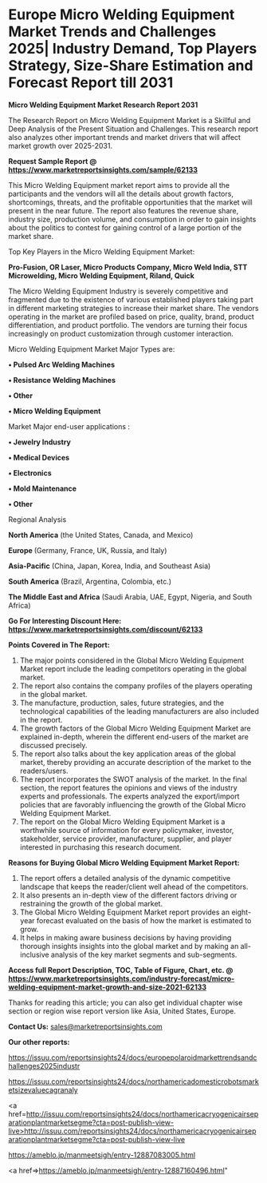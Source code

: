 # Europe Micro Welding Equipment Market Trends and Challenges 2025| Industry Demand, Top Players Strategy, Size-Share Estimation and Forecast Report till 2031

<strong>Micro Welding Equipment Market Research Report 2031</strong>

The Research Report on Micro Welding Equipment Market is a Skillful and Deep Analysis of the Present Situation and Challenges. This research report also analyzes other important trends and market drivers that will affect market growth over 2025-2031.

<strong>Request Sample Report @ <a href=https://www.marketreportsinsights.com/sample/62133>https://www.marketreportsinsights.com/sample/62133</a></strong>

This Micro Welding Equipment market report aims to provide all the participants and the vendors will all the details about growth factors, shortcomings, threats, and the profitable opportunities that the market will present in the near future. The report also features the revenue share, industry size, production volume, and consumption in order to gain insights about the politics to contest for gaining control of a large portion of the market share.

Top Key Players in the Micro Welding Equipment Market:

<strong>Pro-Fusion, OR Laser, Micro Products Company, Micro Weld India, STT Microwelding, Micro Welding Equipment, Riland, Quick</strong>

The Micro Welding Equipment Industry is severely competitive and fragmented due to the existence of various established players taking part in different marketing strategies to increase their market share. The vendors operating in the market are profiled based on price, quality, brand, product differentiation, and product portfolio. The vendors are turning their focus increasingly on product customization through customer interaction.

Micro Welding Equipment Market Major Types are:

<strong>• Pulsed Arc Welding Machines

• Resistance Welding Machines

• Other

• Micro Welding Equipment</strong>

Market Major end-user applications :

<strong>• Jewelry Industry

• Medical Devices

• Electronics

• Mold Maintenance

• Other</strong>

Regional Analysis

</u><strong><b>North America</b></strong> (the United States, Canada, and Mexico)

<strong><b>Europe </b></strong>(Germany, France, UK, Russia, and Italy)

<strong><b>Asia-Pacific</b></strong> (China, Japan, Korea, India, and Southeast Asia)

<strong><b>South America</b></strong> (Brazil, Argentina, Colombia, etc.)

<strong><b>The Middle East and Africa</b></strong> (Saudi Arabia, UAE, Egypt, Nigeria, and South Africa)

<strong>Go For Interesting Discount Here: <a href=https://www.marketreportsinsights.com/discount/62133>https://www.marketreportsinsights.com/discount/62133</a></strong>

<strong>Points Covered in The Report:</strong>
<ol>
  <li>The major points considered in the Global Micro Welding Equipment Market report include the leading competitors operating in the global market.</li>
  <li>The report also contains the company profiles of the players operating in the global market.</li>
  <li>The manufacture, production, sales, future strategies, and the technological capabilities of the leading manufacturers are also included in the report.</li>
  <li>The growth factors of the Global Micro Welding Equipment Market are explained in-depth, wherein the different end-users of the market are discussed precisely.</li>
  <li>The report also talks about the key application areas of the global market, thereby providing an accurate description of the market to the readers/users.</li>
  <li>The report incorporates the SWOT analysis of the market. In the final section, the report features the opinions and views of the industry experts and professionals. The experts analyzed the export/import policies that are favorably influencing the growth of the Global Micro Welding Equipment Market.</li>
  <li>The report on the Global Micro Welding Equipment Market is a worthwhile source of information for every policymaker, investor, stakeholder, service provider, manufacturer, supplier, and player interested in purchasing this research document.</li>
</ol>
<strong>Reasons for Buying Global Micro Welding Equipment Market Report:</strong>

<ol>
  <li>The report offers a detailed analysis of the dynamic competitive landscape that keeps the reader/client well ahead of the competitors.</li>
  <li>It also presents an in-depth view of the different factors driving or restraining the growth of the global market.</li>
  <li>The Global Micro Welding Equipment Market report provides an eight-year forecast evaluated on the basis of how the market is estimated to grow.</li>
  <li>It helps in making aware business decisions by having providing thorough insights insights into the global market and by making an all-inclusive analysis of the key market segments and sub-segments.</li>
</ol>
<strong>Access full Report Description, TOC, Table of Figure, Chart, etc. @ <a href=https://www.marketreportsinsights.com/industry-forecast/micro-welding-equipment-market-growth-and-size-2021-62133>https://www.marketreportsinsights.com/industry-forecast/micro-welding-equipment-market-growth-and-size-2021-62133</a></strong>


Thanks for reading this article; you can also get individual chapter wise section or region wise report version like Asia, United States, Europe.

<strong>Contact Us:</strong>
sales@marketreportsinsights.com

<strong>Our other reports:</strong>

<a href=https://issuu.com/reportsinsights24/docs/europepolaroidmarkettrendsandchallenges2025industr>https://issuu.com/reportsinsights24/docs/europepolaroidmarkettrendsandchallenges2025industr</a>

<a href=https://issuu.com/reportsinsights24/docs/northamericadomesticrobotsmarketsizevaluecagranaly>https://issuu.com/reportsinsights24/docs/northamericadomesticrobotsmarketsizevaluecagranaly</a>

<a href=http://issuu.com/reportsinsights24/docs/northamericacryogenicairseparationplantmarketsegme?cta=post-publish-view-live>http://issuu.com/reportsinsights24/docs/northamericacryogenicairseparationplantmarketsegme?cta=post-publish-view-live</a>

<a href=https://ameblo.jp/manmeetsigh/entry-12887083005.html>https://ameblo.jp/manmeetsigh/entry-12887083005.html</a>

<a href=>https://ameblo.jp/manmeetsigh/entry-12887160496.html</a>"

